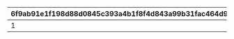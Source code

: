 |6f9ab91e1f198d88d0845c393a4b1f8f4d843a99b31fac464d96379c32974542|8c8f4cd1866a5f9f15e216ce16f6bf47fde8621ac296ad3bb6cc4055b22d13a2|82e8d8a7f89cb15ecca0e2d56fde4b96ab88b32f5dadfed7bfe938e7b14cdd20|bf717b98e9eabf5ee96e7047e67a25a334b5345512e00e6e868808fa86496d85|1a78378b0c3b478d199bef5d2d5f121de53f56e76236280dad422a2b92d0c6d1|
| --- | --- | --- | --- | --- |
|1|41000|11019005|-1|10|